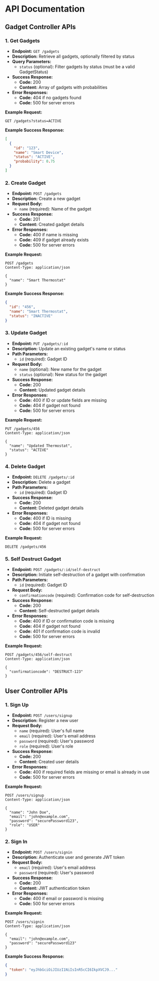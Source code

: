 # API Documentation

## Gadget Controller APIs

### 1. Get Gadgets
- **Endpoint:** `GET /gadgets`
- **Description:** Retrieve all gadgets, optionally filtered by status
- **Query Parameters:**
  - `status` (optional): Filter gadgets by status (must be a valid GadgetStatus)
- **Success Response:** 
  - **Code:** 200 
  - **Content:** Array of gadgets with probabilities
- **Error Responses:**
  - **Code:** 404 if no gadgets found
  - **Code:** 500 for server errors

**Example Request:**
```http
GET /gadgets?status=ACTIVE
```

**Example Success Response:**
```json
[
  {
    "id": "123",
    "name": "Smart Device",
    "status": "ACTIVE",
    "probability": 0.75
  }
]
```

### 2. Create Gadget
- **Endpoint:** `POST /gadgets`
- **Description:** Create a new gadget
- **Request Body:**
  - `name` (required): Name of the gadget
- **Success Response:** 
  - **Code:** 201 
  - **Content:** Created gadget details
- **Error Responses:**
  - **Code:** 400 if name is missing
  - **Code:** 409 if gadget already exists
  - **Code:** 500 for server errors

**Example Request:**
```http
POST /gadgets
Content-Type: application/json

{
  "name": "Smart Thermostat"
}
```

**Example Success Response:**
```json
{
  "id": "456",
  "name": "Smart Thermostat",
  "status": "INACTIVE"
}
```

### 3. Update Gadget
- **Endpoint:** `PUT /gadgets/:id`
- **Description:** Update an existing gadget's name or status
- **Path Parameters:**
  - `id` (required): Gadget ID
- **Request Body:**
  - `name` (optional): New name for the gadget
  - `status` (optional): New status for the gadget
- **Success Response:** 
  - **Code:** 200 
  - **Content:** Updated gadget details
- **Error Responses:**
  - **Code:** 400 if ID or update fields are missing
  - **Code:** 404 if gadget not found
  - **Code:** 500 for server errors

**Example Request:**
```http
PUT /gadgets/456
Content-Type: application/json

{
  "name": "Updated Thermostat",
  "status": "ACTIVE"
}
```

### 4. Delete Gadget
- **Endpoint:** `DELETE /gadgets/:id`
- **Description:** Delete a gadget
- **Path Parameters:**
  - `id` (required): Gadget ID
- **Success Response:** 
  - **Code:** 200 
  - **Content:** Deleted gadget details
- **Error Responses:**
  - **Code:** 400 if ID is missing
  - **Code:** 404 if gadget not found
  - **Code:** 500 for server errors

**Example Request:**
```http
DELETE /gadgets/456
```

### 5. Self Destruct Gadget
- **Endpoint:** `POST /gadgets/:id/self-destruct`
- **Description:** Initiate self-destruction of a gadget with confirmation
- **Path Parameters:**
  - `id` (required): Gadget ID
- **Request Body:**
  - `confirmationcode` (required): Confirmation code for self-destruction
- **Success Response:** 
  - **Code:** 200 
  - **Content:** Self-destructed gadget details
- **Error Responses:**
  - **Code:** 400 if ID or confirmation code is missing
  - **Code:** 404 if gadget not found
  - **Code:** 401 if confirmation code is invalid
  - **Code:** 500 for server errors

**Example Request:**
```http
POST /gadgets/456/self-destruct
Content-Type: application/json

{
  "confirmationcode": "DESTRUCT-123"
}
```

## User Controller APIs

### 1. Sign Up
- **Endpoint:** `POST /users/signup`
- **Description:** Register a new user
- **Request Body:**
  - `name` (required): User's full name
  - `email` (required): User's email address
  - `password` (required): User's password
  - `role` (required): User's role
- **Success Response:** 
  - **Code:** 200 
  - **Content:** Created user details
- **Error Responses:**
  - **Code:** 400 if required fields are missing or email is already in use
  - **Code:** 500 for server errors

**Example Request:**
```http
POST /users/signup
Content-Type: application/json

{
  "name": "John Doe",
  "email": "john@example.com",
  "password": "securePassword123",
  "role": "USER"
}
```

### 2. Sign In
- **Endpoint:** `POST /users/signin`
- **Description:** Authenticate user and generate JWT token
- **Request Body:**
  - `email` (required): User's email address
  - `password` (required): User's password
- **Success Response:** 
  - **Code:** 200 
  - **Content:** JWT authentication token
- **Error Responses:**
  - **Code:** 400 if email or password is missing
  - **Code:** 500 for server errors

**Example Request:**
```http
POST /users/signin
Content-Type: application/json

{
  "email": "john@example.com",
  "password": "securePassword123"
}
```

**Example Success Response:**
```json
{
  "token": "eyJhbGciOiJIUzI1NiIsInR5cCI6IkpXVCJ9..."
}
```